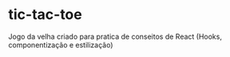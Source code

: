 # tic-tac-toe
Jogo da velha criado para pratica de conseitos de React (Hooks, componentização e estilização)
